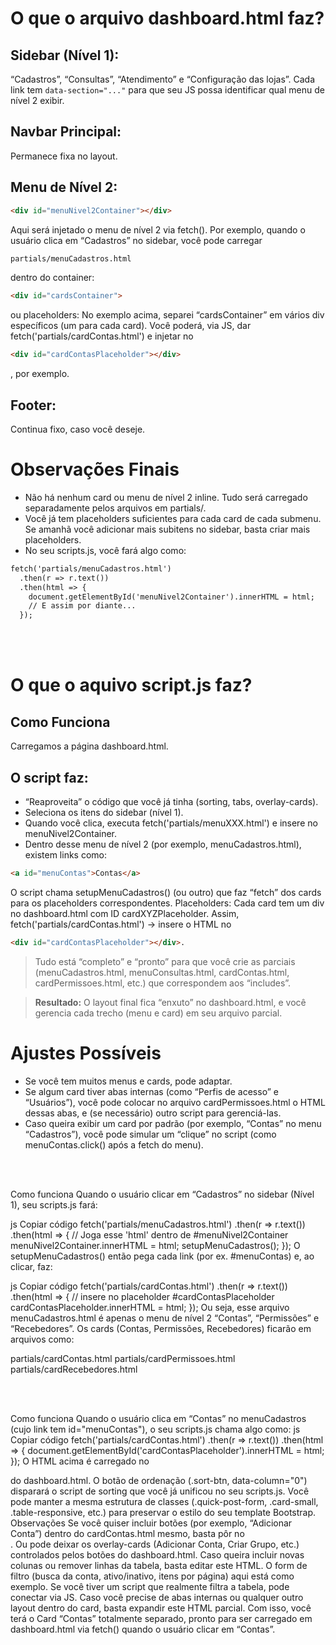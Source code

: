 # O que o arquivo dashboard.html faz?

## Sidebar (Nível 1):
“Cadastros”, “Consultas”, “Atendimento” e “Configuração das lojas”. Cada link tem `data-section="..."` para que seu JS possa identificar qual menu de nível 2 exibir.

## Navbar Principal:
Permanece fixa no layout.

## Menu de Nível 2:
```html
<div id="menuNivel2Container"></div>
```
Aqui será injetado o menu de nível 2 via fetch(). Por exemplo, quando o usuário clica em “Cadastros” no sidebar, você pode carregar 

```html
partials/menuCadastros.html
```
dentro do container:

```html
<div id="cardsContainer">
```
ou placeholders: No exemplo acima, separei “cardsContainer” em vários div específicos (um para cada card). Você poderá, via JS, dar fetch('partials/cardContas.html') e injetar no 

```html 
<div id="cardContasPlaceholder"></div>
```
, por exemplo.

## Footer: 
Continua fixo, caso você deseje.

##
# Observações Finais
- Não há nenhum card ou menu de nível 2 inline. Tudo será carregado separadamente pelos arquivos em partials/.
- Você já tem placeholders suficientes para cada card de cada submenu. Se amanhã você adicionar mais subitens no sidebar, basta criar mais placeholders.
- No seu scripts.js, você fará algo como:

```html 
fetch('partials/menuCadastros.html')
  .then(r => r.text())
  .then(html => {
    document.getElementById('menuNivel2Container').innerHTML = html;
    // E assim por diante...
  });
```

</br>
</br>

# O que o aquivo script.js faz?

## Como Funciona
Carregamos a página dashboard.html.

## O script faz:

- “Reaproveita” o código que você já tinha (sorting, tabs, overlay-cards).
- Seleciona os itens do sidebar (nível 1).
- Quando você clica, executa fetch('partials/menuXXX.html') e insere no menuNivel2Container.
- Dentro desse menu de nível 2 (por exemplo, menuCadastros.html), existem links como:

```html
<a id="menuContas">Contas</a>
```

O script chama setupMenuCadastros() (ou outro) que faz “fetch” dos cards para os placeholders correspondentes.
Placeholders: Cada card tem um div no dashboard.html com ID cardXYZPlaceholder. Assim, fetch('partials/cardContas.html') → insere o HTML no 

```html
<div id="cardContasPlaceholder"></div>.
```

> Tudo está “completo” e “pronto” para que você crie as parciais (menuCadastros.html, menuConsultas.html, cardContas.html, cardPermissoes.html, etc.) que correspondem aos “includes”.

> **Resultado:** O layout final fica “enxuto” no dashboard.html, e você gerencia cada trecho (menu e card) em seu arquivo parcial.

# Ajustes Possíveis
- Se você tem muitos menus e cards, pode adaptar.
- Se algum card tiver abas internas (como “Perfis de acesso” e “Usuários”), você pode colocar no arquivo cardPermissoes.html o HTML dessas abas, e (se necessário) outro script para gerenciá-las.
- Caso queira exibir um card por padrão (por exemplo, “Contas” no menu “Cadastros”), você pode simular um “clique” no script (como menuContas.click() após a fetch do menu).

</br>
</br>

Como funciona
Quando o usuário clicar em “Cadastros” no sidebar (Nível 1), seu scripts.js fará:

js
Copiar código
fetch('partials/menuCadastros.html')
  .then(r => r.text())
  .then(html => {
    // Joga esse 'html' dentro de #menuNivel2Container
    menuNivel2Container.innerHTML = html;
    setupMenuCadastros();
  });
O setupMenuCadastros() então pega cada link (por ex. #menuContas) e, ao clicar, faz:

js
Copiar código
fetch('partials/cardContas.html')
  .then(r => r.text())
  .then(html => {
    // insere no placeholder #cardContasPlaceholder
    cardContasPlaceholder.innerHTML = html;
  });
Ou seja, esse arquivo menuCadastros.html é apenas o menu de nível 2 “Contas”, “Permissões” e “Recebedores”. Os cards (Contas, Permissões, Recebedores) ficarão em arquivos como:

partials/cardContas.html
partials/cardPermissoes.html
partials/cardRecebedores.html

</br>
</br>

Como funciona
Quando o usuário clica em “Contas” no menuCadastros (cujo link tem id="menuContas"), o seu scripts.js chama algo como:
js
Copiar código
fetch('partials/cardContas.html')
  .then(r => r.text())
  .then(html => {
    document.getElementById('cardContasPlaceholder').innerHTML = html;
  });
O HTML acima é carregado no <div id="cardContasPlaceholder"></div> do dashboard.html.
O botão de ordenação (.sort-btn, data-column="0") disparará o script de sorting que você já unificou no seu scripts.js.
Você pode manter a mesma estrutura de classes (.quick-post-form, .card-small, .table-responsive, etc.) para preservar o estilo do seu template Bootstrap.
Observações
Se você quiser incluir botões (por exemplo, “Adicionar Conta”) dentro do cardContas.html mesmo, basta pôr no <div class="card-header">. Ou pode deixar os overlay-cards (Adicionar Conta, Criar Grupo, etc.) controlados pelos botões do dashboard.html.
Caso queira incluir novas colunas ou remover linhas da tabela, basta editar este HTML.
O form de filtro (busca da conta, ativo/inativo, itens por página) aqui está como exemplo. Se você tiver um script que realmente filtra a tabela, pode conectar via JS.
Caso você precise de abas internas ou qualquer outro layout dentro do card, basta expandir este HTML parcial.
Com isso, você terá o Card “Contas” totalmente separado, pronto para ser carregado em dashboard.html via fetch() quando o usuário clicar em “Contas”.
